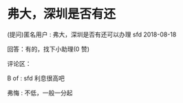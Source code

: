 # 弗大，深圳是否有还

(提问)匿名用户 : 弗大，深圳是否有还可以办理 sfd 2018-08-18

回答：有的，找下小助理(0 赞)

评论区：

B of : sfd 利息很高吧

弗悔 : 不低，一般一分起